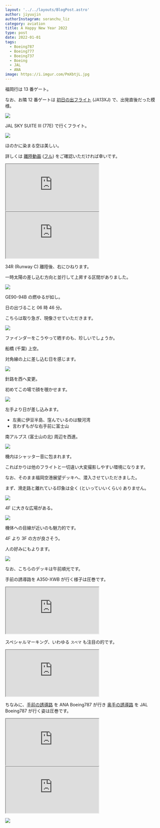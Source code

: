 ```yaml
---
layout: '../../layouts/BlogPost.astro'
author: jiyuujin
authorInstagram: soranchu_liz
category: aviation
title: A Happy New Year 2022
type: post
date: 2022-01-01
tags:
  - Boeing787
  - Boeing777
  - Boeing737
  - Boeing
  - JAL
  - ANA
image: https://i.imgur.com/PmXbtjL.jpg
---
```


福岡行は 13 番ゲート。

なお、お隣 12 番ゲートは [初日の出フライト](https://www.jal.co.jp/domtour/hatsuhinode/) (JA13XJ) で、出発直後だった模様。

![](/assets/img/HND_Gate13.jpg)

JAL SKY SUITE Ⅲ (77E) で行くフライト。

![](/assets/img/20220101/JA701J_2.JPG)

ほのかに染まる空は美しい。

詳しくは [離陸動画](https://www.youtube.com/watch?v=0xIXa6C6Yfk) ([フル](https://www.youtube.com/watch?v=anvSDpj2xrI&t=37s)) をご確認いただければ幸いです。

<div class="wrapper">
  <div class="container">
    <iframe src="https://www.youtube.com/embed/0xIXa6C6Yfk" class="player" title="離陸動画" loading="lazy"></iframe>
  </div>
</div>

<div class="wrapper">
  <div class="container">
    <iframe src="https://www.youtube.com/embed/anvSDpj2xrI" class="player" title="離陸フル動画" loading="lazy"></iframe>
  </div>
</div>

34R (Runway C) 離陸後、右にひねります。

一時太陽の差し込む方向と並行して上昇する区間がありました。

![](/assets/img/20220101/JA701J_3.JPG)

GE90-94B の燃ゆるが如し。

日の出づること 06 時 46 分。

こちらは取り急ぎ、現像させていただきます。

![](/assets/img/NikonD7500.JPG)

ファインダーをこうやって晒すのも、珍しいでしょうか。

船橋 (千葉) 上空。

対角線の上に差し込む日を感じます。

![](/assets/img/20220101/JA701J_4.JPG)

針路を西へ変更。

初めてこの場で顔を覗かせます。

![](/assets/img/20220101/JA701J_5.JPG)

左手より日が差し込みます。

- 左奥に伊豆半島、窪んでいるのは駿河湾
- 言わずもがな右手前に富士山

南アルプス (富士山の北) 周辺を西進。

![](/assets/img/Sunrise2022.JPG)

機内はシャッター音に包まれます。

こればかりは他のフライトと一切違い大変撮影しやすい環境になります。

なお、そのまま福岡空港展望デッキへ、潜入させていただきました。

まず、滑走路と離れている印象は全く (といっていいくらい) ありません。

![](/assets/img/20220101/JA701J_1.JPG)

4F に大きな広場がある。

![](/assets/img/FUK_1.JPG)

機体への目線が近いのも魅力的です。

4F より 3F の方が良さそう。

人の好みにもよります。

![](/assets/img/FUK_2.JPG)

なお、こちらのデッキは午前順光です。

手前の誘導路を A350-XWB が行く様子は圧巻です。

<div class="wrapper">
  <div class="container">
    <iframe src="https://www.youtube.com/embed/rlg3B40HXww" class="player" title="圧巻の Airbus A350 が行く" loading="lazy"></iframe>
  </div>
</div>

スペシャルマーキング、いわゆる `スペマ` も注目の的です。

<div class="wrapper">
  <div class="container">
    <iframe src="https://www.youtube.com/embed/6tvgdBfQCk8" class="player" title="JTA 世界自然遺産特別デザイン機が行く" loading="lazy"></iframe>
  </div>
</div>

ちなみに、[手前の誘導路](https://www.youtube.com/watch?v=2nL3RF6I2uk) を ANA Boeing787 が行き [奥手の誘導路](https://www.youtube.com/watch?v=bDrY2uvFAgA) を JAL Boeing787 が行く姿は圧巻です。

<div class="wrapper">
  <div class="container">
    <iframe src="https://www.youtube.com/embed/2nL3RF6I2uk" class="player" title="手前の誘導路" loading="lazy"></iframe>
  </div>
</div>

<div class="wrapper">
  <div class="container">
    <iframe src="https://www.youtube.com/embed/bDrY2uvFAgA" class="player" title="奥手の誘導路" loading="lazy"></iframe>
  </div>
</div>

![](/assets/img/20220101/JA52AN.JPG)

